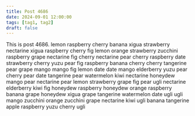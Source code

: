 ```yaml
---
title: Post 4686
date: 2024-09-01 12:00:00
tags: [tag1, tag2]
draft: false
---
```

This is post 4686.
lemon
raspberry
cherry
banana
xigua
strawberry
nectarine
xigua
raspberry
cherry
fig
lemon
orange
strawberry
zucchini
raspberry
grape
nectarine
fig
cherry
nectarine
pear
cherry
raspberry
date
strawberry
cherry
yuzu
pear
fig
raspberry
banana
cherry
cherry
tangerine
pear
grape
mango
mango
fig
lemon
date
date
mango
elderberry
yuzu
pear
cherry
pear
date
tangerine
pear
watermelon
kiwi
nectarine
honeydew
mango
pear
nectarine
pear
lemon
strawberry
grape
fig
pear
ugli
nectarine
elderberry
kiwi
fig
honeydew
raspberry
honeydew
orange
raspberry
banana
grape
honeydew
xigua
grape
tangerine
watermelon
date
ugli
ugli
mango
zucchini
orange
zucchini
grape
nectarine
kiwi
ugli
banana
tangerine
apple
raspberry
yuzu
cherry
ugli
